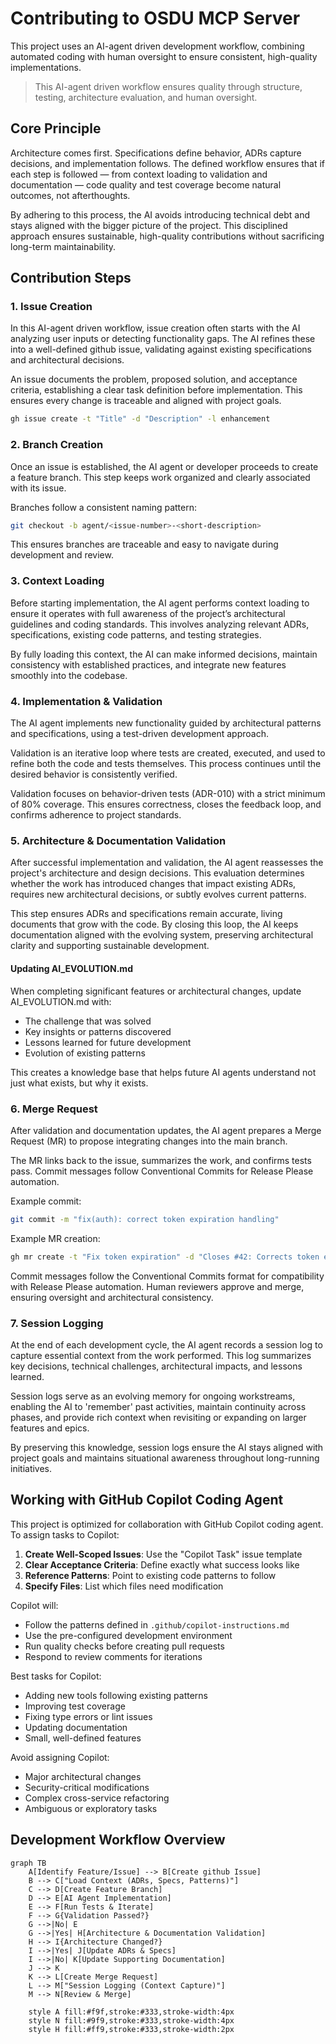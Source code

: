 # Contributing to OSDU MCP Server

This project uses an AI-agent driven development workflow, combining automated coding with human oversight to ensure consistent, high-quality implementations.

> This AI-agent driven workflow ensures quality through structure, testing, architecture evaluation, and human oversight.

## Core Principle

Architecture comes first. Specifications define behavior, ADRs capture decisions, and implementation follows. The defined workflow ensures that if each step is followed — from context loading to validation and documentation — code quality and test coverage become natural outcomes, not afterthoughts.

By adhering to this process, the AI avoids introducing technical debt and stays aligned with the bigger picture of the project. This disciplined approach ensures sustainable, high-quality contributions without sacrificing long-term maintainability.

## Contribution Steps

### 1. Issue Creation

In this AI-agent driven workflow, issue creation often starts with the AI analyzing user inputs or detecting functionality gaps. The AI refines these into a well-defined github issue, validating against existing specifications and architectural decisions.

An issue documents the problem, proposed solution, and acceptance criteria, establishing a clear task definition before implementation. This ensures every change is traceable and aligned with project goals.

```bash
gh issue create -t "Title" -d "Description" -l enhancement
````

### 2. Branch Creation

Once an issue is established, the AI agent or developer proceeds to create a feature branch. This step keeps work organized and clearly associated with its issue.

Branches follow a consistent naming pattern:

```bash
git checkout -b agent/<issue-number>-<short-description>
```

This ensures branches are traceable and easy to navigate during development and review.

### 3. Context Loading

Before starting implementation, the AI agent performs context loading to ensure it operates with full awareness of the project’s architectural guidelines and coding standards. This involves analyzing relevant ADRs, specifications, existing code patterns, and testing strategies.

By fully loading this context, the AI can make informed decisions, maintain consistency with established practices, and integrate new features smoothly into the codebase.

### 4. Implementation & Validation

The AI agent implements new functionality guided by architectural patterns and specifications, using a test-driven development approach.

Validation is an iterative loop where tests are created, executed, and used to refine both the code and tests themselves. This process continues until the desired behavior is consistently verified.

Validation focuses on behavior-driven tests (ADR-010) with a strict minimum of 80% coverage. This ensures correctness, closes the feedback loop, and confirms adherence to project standards.

### 5. Architecture & Documentation Validation

After successful implementation and validation, the AI agent reassesses the project's architecture and design decisions. This evaluation determines whether the work has introduced changes that impact existing ADRs, requires new architectural decisions, or subtly evolves current patterns.

This step ensures ADRs and specifications remain accurate, living documents that grow with the code. By closing this loop, the AI keeps documentation aligned with the evolving system, preserving architectural clarity and supporting sustainable development.

#### Updating AI_EVOLUTION.md

When completing significant features or architectural changes, update AI_EVOLUTION.md with:
- The challenge that was solved
- Key insights or patterns discovered
- Lessons learned for future development
- Evolution of existing patterns

This creates a knowledge base that helps future AI agents understand not just what exists, but why it exists.

### 6. Merge Request

After validation and documentation updates, the AI agent prepares a Merge Request (MR) to propose integrating changes into the main branch.

The MR links back to the issue, summarizes the work, and confirms tests pass. Commit messages follow Conventional Commits for Release Please automation.

Example commit:

```bash
git commit -m "fix(auth): correct token expiration handling"
```

Example MR creation:

```bash
gh mr create -t "Fix token expiration" -d "Closes #42: Corrects token expiration logic." --target-branch main
```

Commit messages follow the Conventional Commits format for compatibility with Release Please automation. Human reviewers approve and merge, ensuring oversight and architectural consistency.

### 7. Session Logging

At the end of each development cycle, the AI agent records a session log to capture essential context from the work performed. This log summarizes key decisions, technical challenges, architectural impacts, and lessons learned.

Session logs serve as an evolving memory for ongoing workstreams, enabling the AI to 'remember' past activities, maintain continuity across phases, and provide rich context when revisiting or expanding on larger features and epics.

By preserving this knowledge, session logs ensure the AI stays aligned with project goals and maintains situational awareness throughout long-running initiatives.

## Working with GitHub Copilot Coding Agent

This project is optimized for collaboration with GitHub Copilot coding agent. To assign tasks to Copilot:

1. **Create Well-Scoped Issues**: Use the "Copilot Task" issue template
2. **Clear Acceptance Criteria**: Define exactly what success looks like
3. **Reference Patterns**: Point to existing code patterns to follow
4. **Specify Files**: List which files need modification

Copilot will:
- Follow the patterns defined in `.github/copilot-instructions.md`
- Use the pre-configured development environment
- Run quality checks before creating pull requests
- Respond to review comments for iterations

Best tasks for Copilot:
- Adding new tools following existing patterns
- Improving test coverage
- Fixing type errors or lint issues
- Updating documentation
- Small, well-defined features

Avoid assigning Copilot:
- Major architectural changes
- Security-critical modifications
- Complex cross-service refactoring
- Ambiguous or exploratory tasks

## Development Workflow Overview

```mermaid
graph TB
    A[Identify Feature/Issue] --> B[Create github Issue]
    B --> C["Load Context (ADRs, Specs, Patterns)"]
    C --> D[Create Feature Branch]
    D --> E[AI Agent Implementation]
    E --> F[Run Tests & Iterate]
    F --> G{Validation Passed?}
    G -->|No| E
    G -->|Yes| H[Architecture & Documentation Validation]
    H --> I{Architecture Changed?}
    I -->|Yes| J[Update ADRs & Specs]
    I -->|No| K[Update Supporting Documentation]
    J --> K
    K --> L[Create Merge Request]
    L --> M["Session Logging (Context Capture)"]
    M --> N[Review & Merge]

    style A fill:#f9f,stroke:#333,stroke-width:4px
    style N fill:#9f9,stroke:#333,stroke-width:4px
    style H fill:#ff9,stroke:#333,stroke-width:2px
```
